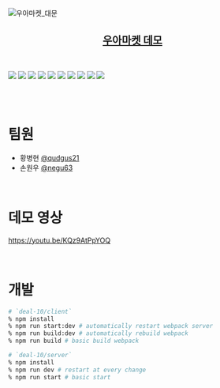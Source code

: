 ![우아마켓_대문](https://user-images.githubusercontent.com/86910140/126737220-54490649-6654-4433-b594-2f2d49312ddf.png)

<h2 align="center">
  <a href="http://13.125.10.132/">우아마켓 데모</a>
</h2>

<br>

<img src="https://img.shields.io/badge/Javascript-F7DF1E?style=flat-square&logo=Javascript&logoColor=white"/>  <img src="https://img.shields.io/badge/HTML5-E34F26?style=flat-square&logo=HTML5&logoColor=white"/> <img src="https://img.shields.io/badge/CSS3-1572B6?style=flat-square&logo=CSS3&logoColor=white"/>  <img src="https://img.shields.io/badge/Webpack-8DD6F9?style=flat-square&logo=Webpack&logoColor=white"/> <img src="https://img.shields.io/badge/Babel-F9DC3E?style=flat-square&logo=Babel&logoColor=white"/> <img src="https://img.shields.io/badge/Node.js-339933?style=flat-square&logo=Node.js&logoColor=white"/> <img src="https://img.shields.io/badge/Express-000000?style=flat-square&logo=Express&logoColor=white"/>  <img src="https://img.shields.io/badge/MYSQL-4479A1?style=flat-square&logo=MYSQL&logoColor=white"/>  <img src="https://img.shields.io/badge/AMAZON EC2-232F3E?style=flat-square&logo=AMAZON-AWS&logoColor=white"/>  <img src="https://img.shields.io/badge/AMAZON S3-569A31?style=flat-square&logo=AMAZON-S3&logoColor=white"/>

<br>
<br>

# 팀원

- 황병현 [@qudgus21](https://github.com/qudgus21)
- 손원우 [@negu63](https://github.com/negu63)

 <br>

# 데모 영상

https://youtu.be/KQz9AtPpYOQ

</br>

# 개발

```zsh
# `deal-10/client`
% npm install
% npm run start:dev # automatically restart webpack server
% npm run build:dev # automatically rebuild webpack
% npm run build # basic build webpack

# `deal-10/server`
% npm install
% npm run dev # restart at every change
% npm run start # basic start
```
